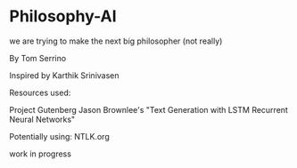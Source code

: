 # Philosophy-AI
we are trying to make the next big philosopher (not really)

By Tom Serrino 

Inspired by Karthik Srinivasen

Resources used:

Project Gutenberg
Jason Brownlee's "Text Generation with LSTM Recurrent Neural Networks"

Potentially using:
NTLK.org

work in progress
